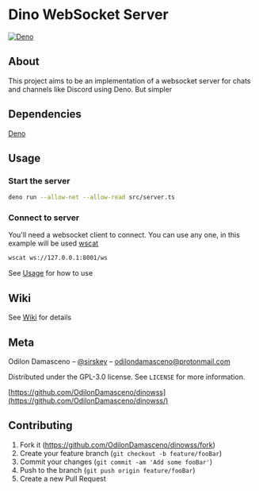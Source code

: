 # Dino WebSocket Server

[![Deno](https://github.com/OdilonDamasceno/dinowss/actions/workflows/deno.yml/badge.svg?branch=master)](https://github.com/OdilonDamasceno/dinowss/actions/workflows/deno.yml)

## About

This project aims to be an implementation of a websocket server for chats and channels like Discord using Deno. But simpler

## Dependencies

[Deno](https://deno.land)

## Usage

### Start the server
 
```bash
deno run --allow-net --allow-read src/server.ts 
```

### Connect to server

You'll need a websocket client to connect. You can use any one, in this example will be used [wscat](https://www.npmjs.com/package/wscat)

```bash
wscat ws://127.0.0.1:8001/ws
```

See [Usage](https://github.com/OdilonDamasceno/dinowss/wiki/Usage) for how to use

## Wiki

See [Wiki](https://github.com/OdilonDamasceno/dinowss/wiki) for details

## Meta

Odilon Damasceno – [@sirskey](https://twitter.com/sirskey) – odilondamasceno@protonmail.com

Distributed under the GPL-3.0 license. See ``LICENSE`` for more information.

[https://github.com/OdilonDamasceno/dinowss](https://github.com/OdilonDamasceno/dinowss/)

## Contributing

1. Fork it (<https://github.com/OdilonDamasceno/dinowss/fork>)
2. Create your feature branch (`git checkout -b feature/fooBar`)
3. Commit your changes (`git commit -am 'Add some fooBar'`)
4. Push to the branch (`git push origin feature/fooBar`)
5. Create a new Pull Request
